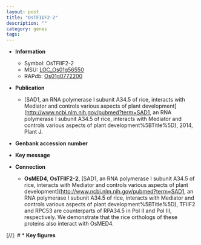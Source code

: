```yaml
---
layout: post
title: "OsTFIIF2-2"
description: ""
category: genes
tags: 
---
```


* **Information**  
    + Symbol: OsTFIIF2-2  
    + MSU: [LOC_Os01g56550](http://rice.uga.edu/cgi-bin/ORF_infopage.cgi?orf=LOC_Os01g56550)  
    + RAPdb: [Os01g0772200](http://rapdb.dna.affrc.go.jp/viewer/gbrowse_details/irgsp1?name=Os01g0772200)  

* **Publication**  
    + [SAD1, an RNA polymerase I subunit A34.5 of rice, interacts with Mediator and controls various aspects of plant development](http://www.ncbi.nlm.nih.gov/pubmed?term=SAD1, an RNA polymerase I subunit A34.5 of rice, interacts with Mediator and controls various aspects of plant development%5BTitle%5D), 2014, Plant J.

* **Genbank accession number**  

* **Key message**  

* **Connection**  
    + __OsMED4__, __OsTFIIF2-2__, [SAD1, an RNA polymerase I subunit A34.5 of rice, interacts with Mediator and controls various aspects of plant development](http://www.ncbi.nlm.nih.gov/pubmed?term=SAD1, an RNA polymerase I subunit A34.5 of rice, interacts with Mediator and controls various aspects of plant development%5BTitle%5D), TFIIF2 and RPC53 are counterparts of RPA34.5 in Pol II and Pol III, respectively. We demonstrate that the rice orthologs of these proteins also interact with OsMED4.

[//]: # * **Key figures**  


